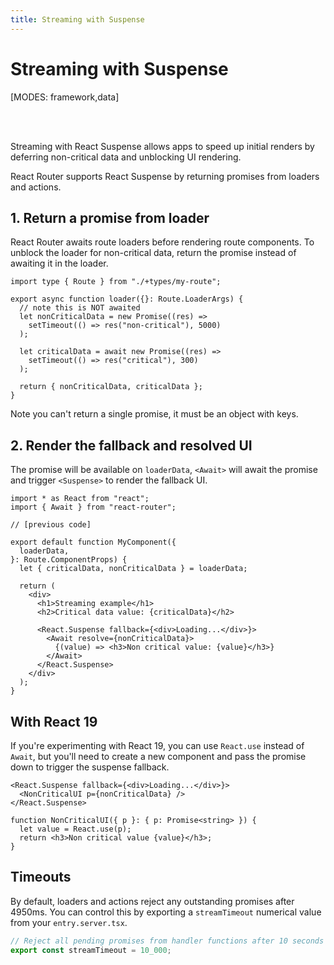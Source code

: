 ```yaml
---
title: Streaming with Suspense
---
```


# Streaming with Suspense

[MODES: framework,data]

<br/>
<br/>

Streaming with React Suspense allows apps to speed up initial renders by deferring non-critical data and unblocking UI rendering.

React Router supports React Suspense by returning promises from loaders and actions.

## 1. Return a promise from loader

React Router awaits route loaders before rendering route components. To unblock the loader for non-critical data, return the promise instead of awaiting it in the loader.

```tsx
import type { Route } from "./+types/my-route";

export async function loader({}: Route.LoaderArgs) {
  // note this is NOT awaited
  let nonCriticalData = new Promise((res) =>
    setTimeout(() => res("non-critical"), 5000)
  );

  let criticalData = await new Promise((res) =>
    setTimeout(() => res("critical"), 300)
  );

  return { nonCriticalData, criticalData };
}
```

Note you can't return a single promise, it must be an object with keys.

## 2. Render the fallback and resolved UI

The promise will be available on `loaderData`, `<Await>` will await the promise and trigger `<Suspense>` to render the fallback UI.

```tsx
import * as React from "react";
import { Await } from "react-router";

// [previous code]

export default function MyComponent({
  loaderData,
}: Route.ComponentProps) {
  let { criticalData, nonCriticalData } = loaderData;

  return (
    <div>
      <h1>Streaming example</h1>
      <h2>Critical data value: {criticalData}</h2>

      <React.Suspense fallback={<div>Loading...</div>}>
        <Await resolve={nonCriticalData}>
          {(value) => <h3>Non critical value: {value}</h3>}
        </Await>
      </React.Suspense>
    </div>
  );
}
```

## With React 19

If you're experimenting with React 19, you can use `React.use` instead of `Await`, but you'll need to create a new component and pass the promise down to trigger the suspense fallback.

```tsx
<React.Suspense fallback={<div>Loading...</div>}>
  <NonCriticalUI p={nonCriticalData} />
</React.Suspense>
```

```tsx
function NonCriticalUI({ p }: { p: Promise<string> }) {
  let value = React.use(p);
  return <h3>Non critical value {value}</h3>;
}
```

## Timeouts

By default, loaders and actions reject any outstanding promises after 4950ms. You can control this by exporting a `streamTimeout` numerical value from your `entry.server.tsx`.

```ts filename=entry.server.tsx
// Reject all pending promises from handler functions after 10 seconds
export const streamTimeout = 10_000;
```
